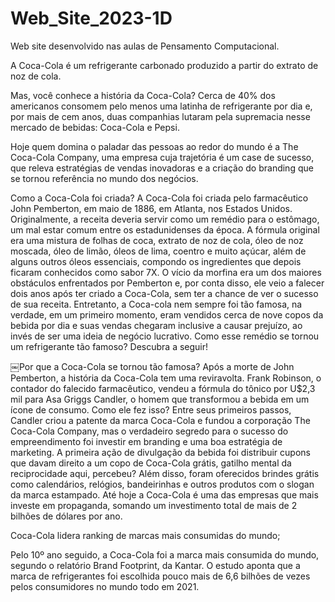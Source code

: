 # Web_Site_2023-1D
Web site desenvolvido nas aulas de Pensamento Computacional.
<p>A Coca-Cola é um refrigerante carbonado produzido a partir do extrato de noz de cola.

Mas, você conhece a história da Coca-Cola? Cerca de 40% dos americanos consomem pelo menos uma latinha de refrigerante por dia e, por mais de cem anos, duas companhias lutaram pela supremacia nesse mercado de bebidas: Coca-Cola e Pepsi.

Hoje quem domina o paladar das pessoas ao redor do mundo é a The Coca-Cola Company, uma empresa cuja trajetória é um case de sucesso, que releva estratégias de vendas inovadoras e a criação do branding que se tornou referência no mundo dos negócios.

Como a Coca-Cola foi criada?
A Coca-Cola foi criada pelo farmacêutico John Pemberton, em maio de 1886, em Atlanta, nos Estados Unidos. Originalmente, a receita deveria servir como um remédio para o estômago, um mal estar comum entre os estadunidenses da época.
A fórmula original era uma mistura de folhas de coca, extrato de noz de cola, óleo de noz moscada, óleo de limão, óleos de lima, coentro e muito açúcar, além de alguns outros óleos essenciais, compondo os ingredientes que depois ficaram conhecidos como sabor 7X.
O vício da morfina era um dos maiores obstáculos enfrentados por Pemberton e, por conta disso, ele veio a falecer dois anos após ter criado a Coca-Cola, sem ter a chance de ver o sucesso de sua receita.
Entretanto, a Coca-cola nem sempre foi tão famosa, na verdade, em um primeiro momento, eram vendidos cerca de nove copos da bebida por dia e suas vendas chegaram inclusive a causar prejuízo, ao invés de ser uma ideia de negócio lucrativo. Como esse remédio se tornou um refrigerante tão famoso? Descubra a seguir!








 
￼Por que a Coca-Cola se tornou tão famosa?
Após a morte de John Pemberton, a história da Coca-Cola tem uma reviravolta.
Frank Robinson, o contador do falecido farmacêutico, vendeu a fórmula do tônico por U$2,3 mil para Asa Griggs Candler, o homem que transformou a bebida em um ícone de consumo. Como ele fez isso?
Entre seus primeiros passos, Candler criou a patente da marca Coca-Cola e fundou a corporação The Coca-Cola Company, mas o verdadeiro segredo para o sucesso do empreendimento foi investir em branding e uma boa estratégia de marketing.
A primeira ação de divulgação da bebida foi distribuir cupons que davam direito a um copo de Coca-Cola grátis, gatilho mental da reciprocidade aqui, percebeu?
Além disso, foram oferecidos brindes grátis como calendários, relógios, bandeirinhas e outros produtos com o slogan da marca estampado. Até hoje a Coca-Cola é uma das empresas que mais investe em propaganda, somando um investimento total de mais de 2 bilhões de dólares por ano.
   

Coca-Cola lidera ranking de marcas mais consumidas do mundo; 

Pelo 10º ano seguido, a Coca-Cola foi a marca mais consumida do mundo, segundo o relatório Brand Footprint, da Kantar. O estudo aponta que a marca de refrigerantes foi escolhida pouco mais de 6,6 bilhões de vezes pelos consumidores no mundo todo em 2021.

